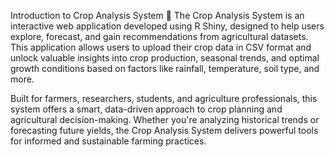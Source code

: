 Introduction to Crop Analysis System 🌾
The Crop Analysis System is an interactive web application developed using R Shiny, designed to help users explore, forecast, and gain recommendations from agricultural datasets. This application allows users to upload their crop data in CSV format and unlock valuable insights into crop production, seasonal trends, and optimal growth conditions based on factors like rainfall, temperature, soil type, and more.

Built for farmers, researchers, students, and agriculture professionals, this system offers a smart, data-driven approach to crop planning and agricultural decision-making. Whether you're analyzing historical trends or forecasting future yields, the Crop Analysis System delivers powerful tools for informed and sustainable farming practices.
